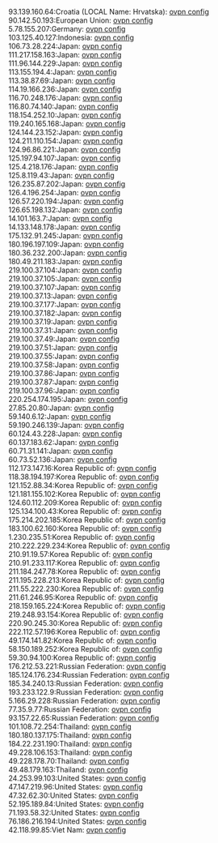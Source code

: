93.139.160.64:Croatia (LOCAL Name: Hrvatska): [ovpn config](vpn/93_139_160_64.ovpn)  
90.142.50.193:European Union: [ovpn config](vpn/90_142_50_193.ovpn)  
5.78.155.207:Germany: [ovpn config](vpn/5_78_155_207.ovpn)  
103.125.40.127:Indonesia: [ovpn config](vpn/103_125_40_127.ovpn)  
106.73.28.224:Japan: [ovpn config](vpn/106_73_28_224.ovpn)  
111.217.158.163:Japan: [ovpn config](vpn/111_217_158_163.ovpn)  
111.96.144.229:Japan: [ovpn config](vpn/111_96_144_229.ovpn)  
113.155.194.4:Japan: [ovpn config](vpn/113_155_194_4.ovpn)  
113.38.87.69:Japan: [ovpn config](vpn/113_38_87_69.ovpn)  
114.19.166.236:Japan: [ovpn config](vpn/114_19_166_236.ovpn)  
116.70.248.176:Japan: [ovpn config](vpn/116_70_248_176.ovpn)  
116.80.74.140:Japan: [ovpn config](vpn/116_80_74_140.ovpn)  
118.154.252.10:Japan: [ovpn config](vpn/118_154_252_10.ovpn)  
119.240.165.168:Japan: [ovpn config](vpn/119_240_165_168.ovpn)  
124.144.23.152:Japan: [ovpn config](vpn/124_144_23_152.ovpn)  
124.211.110.154:Japan: [ovpn config](vpn/124_211_110_154.ovpn)  
124.96.86.221:Japan: [ovpn config](vpn/124_96_86_221.ovpn)  
125.197.94.107:Japan: [ovpn config](vpn/125_197_94_107.ovpn)  
125.4.218.176:Japan: [ovpn config](vpn/125_4_218_176.ovpn)  
125.8.119.43:Japan: [ovpn config](vpn/125_8_119_43.ovpn)  
126.235.87.202:Japan: [ovpn config](vpn/126_235_87_202.ovpn)  
126.4.196.254:Japan: [ovpn config](vpn/126_4_196_254.ovpn)  
126.57.220.194:Japan: [ovpn config](vpn/126_57_220_194.ovpn)  
126.65.198.132:Japan: [ovpn config](vpn/126_65_198_132.ovpn)  
14.101.163.7:Japan: [ovpn config](vpn/14_101_163_7.ovpn)  
14.133.148.178:Japan: [ovpn config](vpn/14_133_148_178.ovpn)  
175.132.91.245:Japan: [ovpn config](vpn/175_132_91_245.ovpn)  
180.196.197.109:Japan: [ovpn config](vpn/180_196_197_109.ovpn)  
180.36.232.200:Japan: [ovpn config](vpn/180_36_232_200.ovpn)  
180.49.211.183:Japan: [ovpn config](vpn/180_49_211_183.ovpn)  
219.100.37.104:Japan: [ovpn config](vpn/219_100_37_104.ovpn)  
219.100.37.105:Japan: [ovpn config](vpn/219_100_37_105.ovpn)  
219.100.37.107:Japan: [ovpn config](vpn/219_100_37_107.ovpn)  
219.100.37.13:Japan: [ovpn config](vpn/219_100_37_13.ovpn)  
219.100.37.177:Japan: [ovpn config](vpn/219_100_37_177.ovpn)  
219.100.37.182:Japan: [ovpn config](vpn/219_100_37_182.ovpn)  
219.100.37.19:Japan: [ovpn config](vpn/219_100_37_19.ovpn)  
219.100.37.31:Japan: [ovpn config](vpn/219_100_37_31.ovpn)  
219.100.37.49:Japan: [ovpn config](vpn/219_100_37_49.ovpn)  
219.100.37.51:Japan: [ovpn config](vpn/219_100_37_51.ovpn)  
219.100.37.55:Japan: [ovpn config](vpn/219_100_37_55.ovpn)  
219.100.37.58:Japan: [ovpn config](vpn/219_100_37_58.ovpn)  
219.100.37.86:Japan: [ovpn config](vpn/219_100_37_86.ovpn)  
219.100.37.87:Japan: [ovpn config](vpn/219_100_37_87.ovpn)  
219.100.37.96:Japan: [ovpn config](vpn/219_100_37_96.ovpn)  
220.254.174.195:Japan: [ovpn config](vpn/220_254_174_195.ovpn)  
27.85.20.80:Japan: [ovpn config](vpn/27_85_20_80.ovpn)  
59.140.6.12:Japan: [ovpn config](vpn/59_140_6_12.ovpn)  
59.190.246.139:Japan: [ovpn config](vpn/59_190_246_139.ovpn)  
60.124.43.228:Japan: [ovpn config](vpn/60_124_43_228.ovpn)  
60.137.183.62:Japan: [ovpn config](vpn/60_137_183_62.ovpn)  
60.71.31.141:Japan: [ovpn config](vpn/60_71_31_141.ovpn)  
60.73.52.136:Japan: [ovpn config](vpn/60_73_52_136.ovpn)  
112.173.147.16:Korea Republic of: [ovpn config](vpn/112_173_147_16.ovpn)  
118.38.194.197:Korea Republic of: [ovpn config](vpn/118_38_194_197.ovpn)  
121.152.88.34:Korea Republic of: [ovpn config](vpn/121_152_88_34.ovpn)  
121.181.155.102:Korea Republic of: [ovpn config](vpn/121_181_155_102.ovpn)  
124.60.112.209:Korea Republic of: [ovpn config](vpn/124_60_112_209.ovpn)  
125.134.100.43:Korea Republic of: [ovpn config](vpn/125_134_100_43.ovpn)  
175.214.202.185:Korea Republic of: [ovpn config](vpn/175_214_202_185.ovpn)  
183.100.62.160:Korea Republic of: [ovpn config](vpn/183_100_62_160.ovpn)  
1.230.235.51:Korea Republic of: [ovpn config](vpn/1_230_235_51.ovpn)  
210.222.229.234:Korea Republic of: [ovpn config](vpn/210_222_229_234.ovpn)  
210.91.19.57:Korea Republic of: [ovpn config](vpn/210_91_19_57.ovpn)  
210.91.233.117:Korea Republic of: [ovpn config](vpn/210_91_233_117.ovpn)  
211.184.247.78:Korea Republic of: [ovpn config](vpn/211_184_247_78.ovpn)  
211.195.228.213:Korea Republic of: [ovpn config](vpn/211_195_228_213.ovpn)  
211.55.222.230:Korea Republic of: [ovpn config](vpn/211_55_222_230.ovpn)  
211.61.246.95:Korea Republic of: [ovpn config](vpn/211_61_246_95.ovpn)  
218.159.165.224:Korea Republic of: [ovpn config](vpn/218_159_165_224.ovpn)  
219.248.93.154:Korea Republic of: [ovpn config](vpn/219_248_93_154.ovpn)  
220.90.245.30:Korea Republic of: [ovpn config](vpn/220_90_245_30.ovpn)  
222.112.57.196:Korea Republic of: [ovpn config](vpn/222_112_57_196.ovpn)  
49.174.141.82:Korea Republic of: [ovpn config](vpn/49_174_141_82.ovpn)  
58.150.189.252:Korea Republic of: [ovpn config](vpn/58_150_189_252.ovpn)  
59.30.94.100:Korea Republic of: [ovpn config](vpn/59_30_94_100.ovpn)  
176.212.53.221:Russian Federation: [ovpn config](vpn/176_212_53_221.ovpn)  
185.124.176.234:Russian Federation: [ovpn config](vpn/185_124_176_234.ovpn)  
185.34.240.13:Russian Federation: [ovpn config](vpn/185_34_240_13.ovpn)  
193.233.122.9:Russian Federation: [ovpn config](vpn/193_233_122_9.ovpn)  
5.166.29.228:Russian Federation: [ovpn config](vpn/5_166_29_228.ovpn)  
77.35.9.77:Russian Federation: [ovpn config](vpn/77_35_9_77.ovpn)  
93.157.22.65:Russian Federation: [ovpn config](vpn/93_157_22_65.ovpn)  
101.108.72.254:Thailand: [ovpn config](vpn/101_108_72_254.ovpn)  
180.180.137.175:Thailand: [ovpn config](vpn/180_180_137_175.ovpn)  
184.22.231.190:Thailand: [ovpn config](vpn/184_22_231_190.ovpn)  
49.228.106.153:Thailand: [ovpn config](vpn/49_228_106_153.ovpn)  
49.228.178.70:Thailand: [ovpn config](vpn/49_228_178_70.ovpn)  
49.48.179.163:Thailand: [ovpn config](vpn/49_48_179_163.ovpn)  
24.253.99.103:United States: [ovpn config](vpn/24_253_99_103.ovpn)  
47.147.219.96:United States: [ovpn config](vpn/47_147_219_96.ovpn)  
47.32.62.30:United States: [ovpn config](vpn/47_32_62_30.ovpn)  
52.195.189.84:United States: [ovpn config](vpn/52_195_189_84.ovpn)  
71.193.58.32:United States: [ovpn config](vpn/71_193_58_32.ovpn)  
76.186.216.194:United States: [ovpn config](vpn/76_186_216_194.ovpn)  
42.118.99.85:Viet Nam: [ovpn config](vpn/42_118_99_85.ovpn)  
